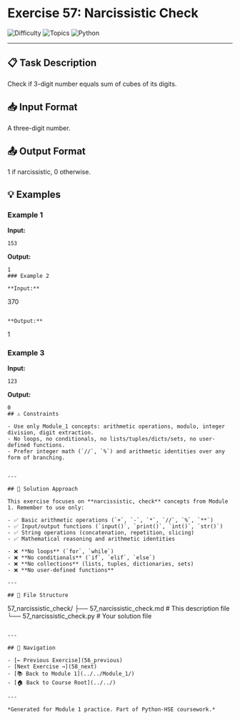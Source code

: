 # Exercise 57: Narcissistic Check

![Difficulty](https://img.shields.io/badge/Difficulty-Module%201-green)
![Topics](https://img.shields.io/badge/Topics-narcissistic%2C%20check-blue)
![Python](https://img.shields.io/badge/Python-Module%201%20Concepts-yellow)

---

## 📋 Task Description

Check if 3-digit number equals sum of cubes of its digits.
## 📥 Input Format

A three-digit number.
## 📤 Output Format

1 if narcissistic, 0 otherwise.
## 💡 Examples

### Example 1

**Input:**
```
153
```

**Output:**
```
1
### Example 2

**Input:**
```
370
```

**Output:**
```
1
### Example 3

**Input:**
```
123
```

**Output:**
```
0
## ⚠️ Constraints

- Use only Module_1 concepts: arithmetic operations, modulo, integer division, digit extraction.
- No loops, no conditionals, no lists/tuples/dicts/sets, no user-defined functions.
- Prefer integer math (`//`, `%`) and arithmetic identities over any form of branching.


---

## 🎯 Solution Approach

This exercise focuses on **narcissistic, check** concepts from Module 1. Remember to use only:

- ✅ Basic arithmetic operations (`+`, `-`, `*`, `//`, `%`, `**`)
- ✅ Input/output functions (`input()`, `print()`, `int()`, `str()`)
- ✅ String operations (concatenation, repetition, slicing)
- ✅ Mathematical reasoning and arithmetic identities

- ❌ **No loops** (`for`, `while`)
- ❌ **No conditionals** (`if`, `elif`, `else`)
- ❌ **No collections** (lists, tuples, dictionaries, sets)
- ❌ **No user-defined functions**

---

## 📁 File Structure
```
57_narcissistic_check/
├── 57_narcissistic_check.md     # This description file
└── 57_narcissistic_check.py     # Your solution file
```

---

## 🔗 Navigation

- [← Previous Exercise](56_previous) 
- [Next Exercise →](58_next)
- [📚 Back to Module 1](../../Module_1/)
- [🏠 Back to Course Root](../../)

---

*Generated for Module 1 practice. Part of Python-HSE coursework.*
